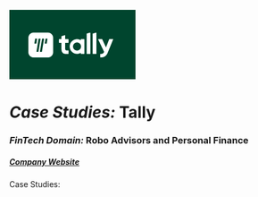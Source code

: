 
[![web](images/Tally.png "Tally")](https://www.meettally.com)

# *Case Studies:* **Tally**
### *FinTech Domain:* **Robo Advisors and Personal Finance**
##### [Company Website](https://www.meettally.com/)


Case Studies:
